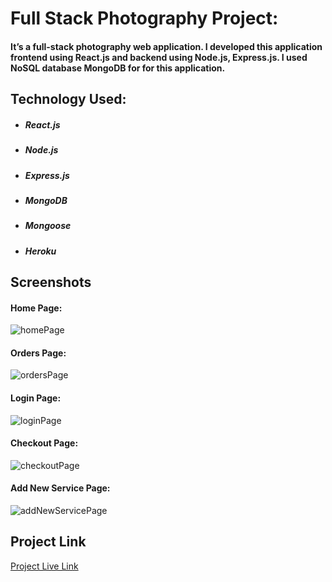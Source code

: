 # Full Stack Photography Project:

#### It’s a full-stack photography web application. I developed this application frontend using React.js and backend using Node.js, Express.js. I used NoSQL database MongoDB for for this application.

## Technology Used:

<ul>
    <li>
        <h5>React.js</h5>
    </li>
    <li>
        <h5>Node.js</h5>
    </li>
    <li>
        <h5>Express.js</h5>
    </li>
    <li>
        <h5>MongoDB</h5>
    </li>
    <li>
        <h5>Mongoose</h5>
    </li>
    <li>
        <h5>Heroku</h5>
    </li>
</ul>

## Screenshots

#### Home Page:

![homePage](https://github.com/masrur-sakib/photography-project/blob/main/screenshots/homePage.png?raw=true)

#### Orders Page:

![ordersPage](https://github.com/masrur-sakib/photography-project/blob/main/screenshots/ordersPage.png?raw=true)

#### Login Page:

![loginPage](https://github.com/masrur-sakib/photography-project/blob/main/screenshots/loginPage.png?raw=true)

#### Checkout Page:

![checkoutPage](https://github.com/masrur-sakib/photography-project/blob/main/screenshots/checkoutPage.png?raw=true)

#### Add New Service Page:

![addNewServicePage](https://github.com/masrur-sakib/photography-project/blob/main/screenshots/addNewServicePage.png?raw=true)

## Project Link

<a  target="_blank" href="https://masrursakib-photography-project.netlify.app/">Project Live Link</a>
